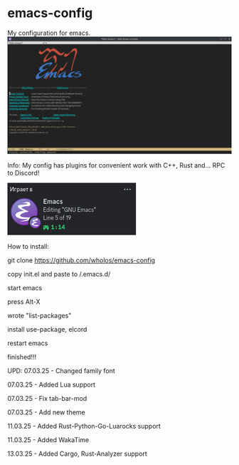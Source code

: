 # emacs-config
My configuration for emacs.
![1 Screen](https://github.com/wholos/emacs-config/blob/main/emacs.png)

Info:
My config has plugins for convenient work with C++, Rust and... RPC to Discord!

![2 Screen](https://github.com/wholos/emacs-config/blob/main/emacrps.png)

How to install:

git clone https://github.com/wholos/emacs-config

copy init.el and paste to /.emacs.d/

start emacs

press Alt-X

wrote "list-packages"

install use-package, elcord

restart emacs

finished!!!

UPD:
07.03.25 - Changed family font

07.03.25 - Added Lua support

07.03.25 - Fix tab-bar-mod

07.03.25 - Add new theme

11.03.25 - Added Rust-Python-Go-Luarocks support

11.03.25 - Added WakaTime

13.03.25 - Added Cargo, Rust-Analyzer support
